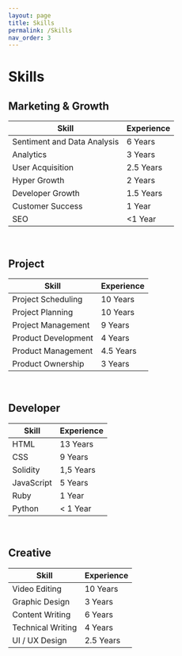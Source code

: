 ```yaml
---
layout: page
title: Skills
permalink: /Skills
nav_order: 3
---
```

# Skills



## Marketing & Growth

| Skill              | Experience |
|--------------------|------------|
| Sentiment and Data Analysis | 6 Years    |
| Analytics          | 3 Years    |
| User Acquisition   | 2.5 Years  |
| Hyper Growth       | 2 Years    |
| Developer Growth   | 1.5 Years  |
| Customer Success   | 1 Year     |
| SEO                | <1 Year    |



<br>

## Project

| Skill               | Experience |
|---------------------|------------|
| Project Scheduling  | 10 Years   |
| Project Planning    | 10 Years   |
| Project Management  | 9 Years    |
| Product Development | 4 Years    |
| Product Management  | 4.5 Years  |
| Product Ownership   | 3 Years    |

<br>

## Developer 

| Skill      | Experience |
|------------|------------|
| HTML       | 13 Years   |
| CSS        | 9 Years    |
| Solidity   | 1,5 Years  |
| JavaScript | 5 Years    |
| Ruby       | 1 Year     |
| Python     | < 1 Year   |

<br>

## Creative

| Skill             | Experience |
|-------------------|------------|
| Video Editing     | 10 Years   |
| Graphic Design    | 3 Years    |
| Content Writing   | 6 Years    |
| Technical Writing | 4 Years    |
| UI / UX Design    | 2.5 Years  |
